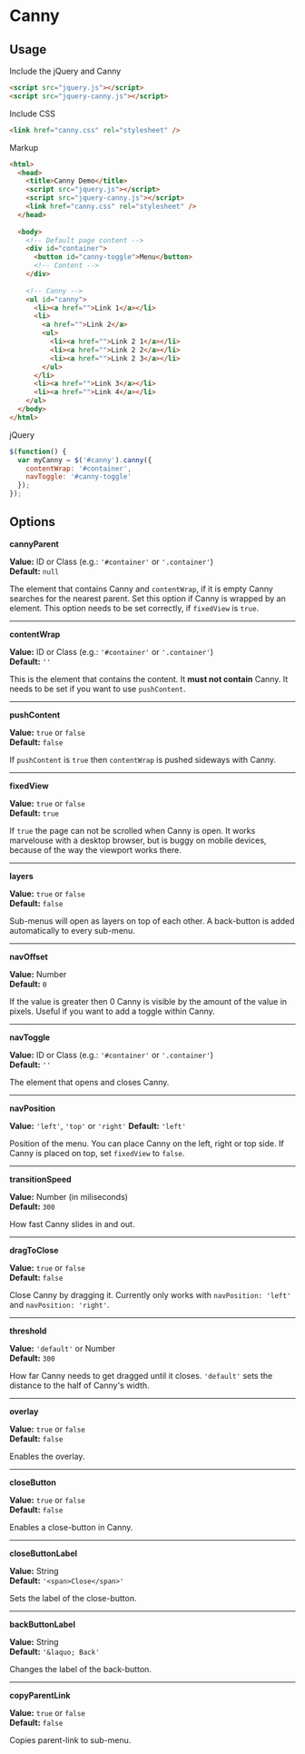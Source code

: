 # Canny

## Usage

Include the jQuery and Canny  
```html
<script src="jquery.js"></script>  
<script src="jquery-canny.js"></script>
```
Include CSS  
```html
<link href="canny.css" rel="stylesheet" />
```

Markup
```html
<html>
  <head>
    <title>Canny Demo</title>
    <script src="jquery.js"></script>
    <script src="jquery-canny.js"></script>
    <link href="canny.css" rel="stylesheet" />
  </head>
  
  <body>
    <!-- Default page content -->
    <div id="container">
      <button id="canny-toggle">Menu</button>
      <!-- Content -->
    </div>
    
    <!-- Canny -->
    <ul id="canny">
      <li><a href="">Link 1</a></li>
      <li>
        <a href="">Link 2</a>
        <ul>
          <li><a href="">Link 2 1</a></li>
          <li><a href="">Link 2 2</a></li>
          <li><a href="">Link 2 3</a></li>
        </ul>
      </li>
      <li><a href="">Link 3</a></li>
      <li><a href="">Link 4</a></li>
    </ul>
  </body>
</html>
```

jQuery

```js
$(function() {
  var myCanny = $('#canny').canny({
    contentWrap: '#container',
    navToggle: '#canny-toggle'
  });
});
```

## Options

**cannyParent**

**Value:** ID or Class (e.g.: ``'#container'`` or ``'.container'``)  
**Default:** ``null``

The element that contains Canny and ``contentWrap``, if it is empty Canny searches for the nearest parent. Set this option if Canny is wrapped by an element. This option needs to be set correctly, if ``fixedView`` is ``true``.

- - - -

**contentWrap**

**Value:** ID or Class (e.g.: ``'#container'`` or ``'.container'``)  
**Default:** ``''``

This is the element that contains the content. It **must not contain** Canny. It needs to be set if you want to use ``pushContent``.

- - - -

**pushContent**

**Value:** ``true`` or ``false``  
**Default:** ``false``

If ``pushContent`` is ``true`` then ``contentWrap`` is pushed sideways with Canny.

- - - -

**fixedView**

**Value:** ``true`` or ``false``  
**Default:** ``true``

If ``true`` the page can not be scrolled when Canny is open. It works marvelouse with a desktop browser, but is buggy on mobile devices, because of the way the viewport works there.

- - - -

**layers**

**Value:** ``true`` or ``false``  
**Default:** ``false``

Sub-menus will open as layers on top of each other. A back-button is added automatically to every sub-menu.

- - - -

**navOffset**

**Value:** Number  
**Default:** ``0``

If the value is greater then 0 Canny is visible by the amount of the value in pixels. Useful if you want to add a toggle within Canny.

- - - -

**navToggle**

**Value:** ID or Class (e.g.: ``'#container'`` or ``'.container'``)  
**Default:** ``''``

The element that opens and closes Canny.

- - - -

**navPosition**

**Value:** ``'left'``, ``'top'`` or ``'right'``
**Default:** ``'left'``

Position of the menu. You can place Canny on the left, right or top side. If Canny is placed on top, set ``fixedView`` to ``false``.

- - - -

**transitionSpeed**

**Value:** Number (in miliseconds)  
**Default:** ``300``

How fast Canny slides in and out.

- - - -

**dragToClose**

**Value:** ``true`` or ``false``  
**Default:** ``false``

Close Canny by dragging it. Currently only works with ``navPosition: 'left'`` and ``navPosition: 'right'``.

- - - -

**threshold**

**Value:** ``'default'`` or Number  
**Default:** ``300``

How far Canny needs to get dragged until it closes. ``'default'`` sets the distance to the half of Canny's width.

- - - -

**overlay**

**Value:** ``true`` or ``false``  
**Default:** ``false``

Enables the overlay.

- - - -

**closeButton**

**Value:** ``true`` or ``false``  
**Default:** ``false``

Enables a close-button in Canny.

- - - -

**closeButtonLabel**

**Value:** String  
**Default:** ``'<span>Close</span>'``

Sets the label of the close-button.

- - - -

**backButtonLabel**

**Value:** String  
**Default:** ``'&laquo; Back'``

Changes the label of the back-button.

- - - -

**copyParentLink**

**Value:** ``true`` or ``false``  
**Default:** ``false``

Copies parent-link to sub-menu.
